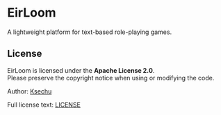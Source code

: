 # EirLoom

A lightweight platform for text-based role-playing games.

## License

EirLoom is licensed under the **Apache License 2.0**.  
Please preserve the copyright notice when using or modifying the code.

Author: [Ksechu](https://github.com/Ksechu)  

Full license text: [LICENSE](./LICENSE)
